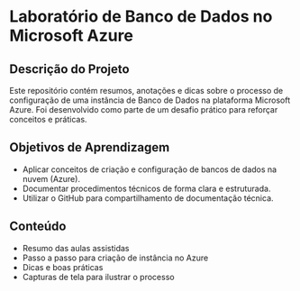 # Laboratório de Banco de Dados no Microsoft Azure

## Descrição do Projeto
Este repositório contém resumos, anotações e dicas sobre o processo de configuração de uma instância de Banco de Dados na plataforma Microsoft Azure. Foi desenvolvido como parte de um desafio prático para reforçar conceitos e práticas.

## Objetivos de Aprendizagem
- Aplicar conceitos de criação e configuração de bancos de dados na nuvem (Azure).
- Documentar procedimentos técnicos de forma clara e estruturada.
- Utilizar o GitHub para compartilhamento de documentação técnica.

## Conteúdo
- Resumo das aulas assistidas
- Passo a passo para criação de instância no Azure
- Dicas e boas práticas
- Capturas de tela para ilustrar o processo
